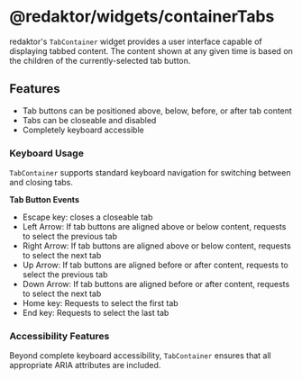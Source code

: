 # @redaktor/widgets/containerTabs

redaktor's `TabContainer` widget provides a user interface capable of displaying tabbed content. The content shown at any given time is based on the children of the currently-selected tab button.

## Features

- Tab buttons can be positioned above, below, before, or after tab content
- Tabs can be closeable and disabled
- Completely keyboard accessible

### Keyboard Usage

`TabContainer` supports standard keyboard navigation for switching between and closing tabs.

**Tab Button Events**

- Escape key: closes a closeable tab
- Left Arrow: If tab buttons are aligned above or below content, requests to select the previous tab
- Right Arrow: If tab buttons are aligned above or below content, requests to select the next tab
- Up Arrow: If tab buttons are aligned before or after content, requests to select the previous tab
- Down Arrow: If tab buttons are aligned before or after content, requests to select the next tab
- Home key: Requests to select the first tab
- End key: Requests to select the last tab

### Accessibility Features

Beyond complete keyboard accessibility, `TabContainer` ensures that all appropriate ARIA attributes are included.
